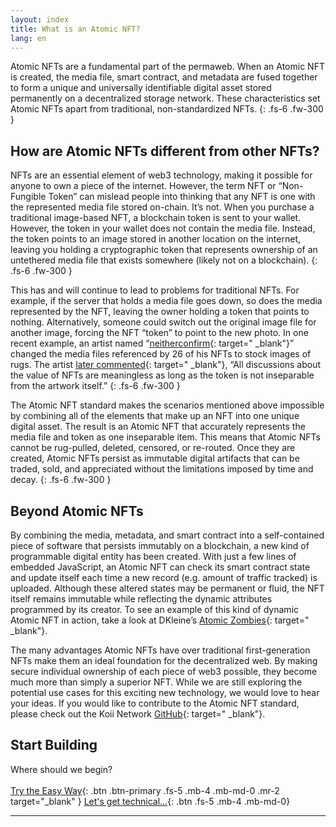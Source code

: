 ```yaml
---
layout: index
title: What is an Atomic NFT?
lang: en
---
```


Atomic NFTs are a fundamental part of the permaweb. When an Atomic NFT is created, the media file, smart contract, and metadata are fused together to form a unique and universally identifiable digital asset stored permanently on a decentralized storage network. These characteristics set Atomic NFTs apart from traditional, non-standardized NFTs.
{: .fs-6 .fw-300 }

## How are Atomic NFTs different from other NFTs?

NFTs are an essential element of web3 technology, making it possible for anyone to own a piece of the internet. However, the term NFT or “Non-Fungible Token” can mislead people into thinking that any NFT is one with the represented media file stored on-chain. It’s not. When you purchase a traditional image-based NFT, a blockchain token is sent to your wallet. However, the token in your wallet does not contain the media file. Instead, the token points to an image stored in another location on the internet, leaving you holding a cryptographic token that represents ownership of an untethered media file that exists somewhere (likely not on a blockchain).
{: .fs-6 .fw-300 }

This has and will continue to lead to problems for traditional NFTs. For example, if the server that holds a media file goes down, so does the media represented by the NFT, leaving the owner holding a token that points to nothing. Alternatively, someone could switch out the original image file for another image, forcing the NFT “token” to point to the new photo. In one recent example, an artist named “[neitherconfirm](https://twitter.com/neitherconfirm/){: target=" \_blank"}” changed the media files referenced by 26 of his NFTs to stock images of rugs. The artist [later commented](https://twitter.com/neitherconfirm/status/1369285952083025925){: target=" \_blank"}, “All discussions about the value of NFTs are meaningless as long as the token is not inseparable from the artwork itself.”
{: .fs-6 .fw-300 }

The Atomic NFT standard makes the scenarios mentioned above impossible by combining all of the elements that make up an NFT into one unique digital asset. The result is an Atomic NFT that accurately represents the media file and token as one inseparable item. This means that Atomic NFTs cannot be rug-pulled, deleted, censored, or re-routed. Once they are created, Atomic NFTs persist as immutable digital artifacts that can be traded, sold, and appreciated without the limitations imposed by time and decay.
{: .fs-6 .fw-300 }

## Beyond Atomic NFTs

By combining the media, metadata, and smart contract into a self-contained piece of software that persists immutably on a blockchain, a new kind of programmable digital entity has been created. With just a few lines of embedded JavaScript, an Atomic NFT can check its smart contract state and update itself each time a new record (e.g. amount of traffic tracked) is uploaded. Although these altered states may be permanent or fluid, the NFT itself remains immutable while reflecting the dynamic attributes programmed by its creator. To see an example of this kind of dynamic Atomic NFT in action, take a look at DKleine’s [Atomic Zombies](https://atomiczombies.io/){: target=" \_blank"}.

The many advantages Atomic NFTs have over traditional first-generation NFTs make them an ideal foundation for the decentralized web. By making secure individual ownership of each piece of web3 possible, they become much more than simply a superior NFT. While we are still exploring the potential use cases for this exciting new technology, we would love to hear your ideas. If you would like to contribute to the Atomic NFT standard, please check out the Koii Network [GitHub](https://github.com/koii-network/){: target=" \_blank"}.

## Start Building

Where should we begin?
<br>
<br>
[Try the Easy Way](https://chrome.google.com/webstore/detail/finnie/cjmkndjhnagcfbpiemnkdpomccnjblmj){: .btn .btn-primary .fs-5 .mb-4 .mb-md-0 .mr-2 target="\_blank" } [Let's get technical...](/en/General-definition-of-an-atomic-NFT/){: .btn .fs-5 .mb-4 .mb-md-0}

---
